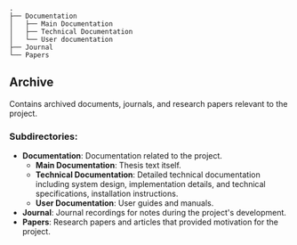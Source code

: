 ```
.
├── Documentation
│   ├── Main Documentation
│   ├── Technical Documentation
│   └── User documentation
├── Journal
└── Papers
```

## Archive
Contains archived documents, journals, and research papers relevant to the project.

### Subdirectories:
- **Documentation**: Documentation related to the project.
  - **Main Documentation**: Thesis text itself.
  - **Technical Documentation**: Detailed technical documentation including system design, implementation details, and technical specifications, installation instructions.
  - **User Documentation**: User guides and manuals.
- **Journal**: Journal recordings for notes during the project's development.
- **Papers**: Research papers and articles that provided motivation for the project.
